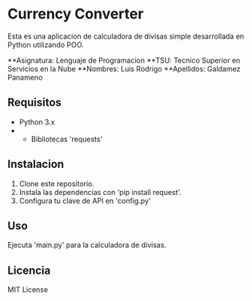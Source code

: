 # Currency Converter

Esta es una aplicacion de calculadora de divisas simple desarrollada en Python utilizando POO.

**Asignatura: Lenguaje de Programacion
**TSU: Tecnico Superior en Servicios en la Nube
**Nombres: Luis Rodrigo
**Apellidos: Galdamez Panameno

## Requisitos

- Python 3.x
- - Bibliotecas 'requests'

## Instalacion

1. Clone este repositorio.
2. Instala las dependencias con 'pip install request'.
3. Configura tu clave de API en  'config.py'

## Uso

Ejecuta 'main.py' para la calculadora de divisas.

## Licencia

MIT License
